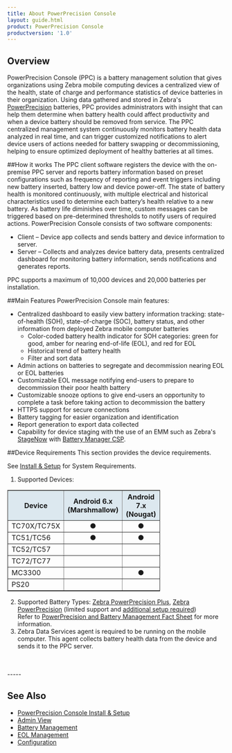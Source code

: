```yaml
---
title: About PowerPrecision Console
layout: guide.html
product: PowerPrecision Console
productversion: '1.0'
---
```


## Overview

PowerPrecision Console (PPC) is a battery management solution that gives organizations using Zebra mobile computing devices a centralized view of the health, state of charge and performance statistics of device batteries in their organization. Using data gathered and stored in Zebra's [PowerPrecision](https://www.zebra.com/content/dam/zebra_new_ia/en-us/solutions-verticals/product/accessories/Mobile%20Computer%20Accessories/Batteries/Power%20Precision%20Battery%20Solutions/white-paper/power-precision-batteries-white-paper-en-us.pdf) batteries, PPC provides administrators with insight that can help them determine when battery health could affect productivity and when a device battery should be removed from service. The PPC centralized management system continuously monitors battery health data analyzed in real time, and can trigger customized notifications to alert device users of actions needed for battery swapping or decommissioning, helping to ensure optimized deployment of healthy batteries at all times.

##How it works
The PPC client software registers the device with the on-premise PPC server and reports battery information based on preset configurations such as frequency of reporting and event triggers including new battery inserted, battery low and device power-off. The state of battery health is monitored continuously, with multiple electrical and historical characteristics used to determine each battery’s health relative to a new battery. As battery life diminishes over time, custom messages can be triggered based on pre-determined thresholds to notify users of required actions. 
PowerPrecision Console consists of two software components:
* Client – Device app collects and sends battery and device information to server.
* Server – Collects and analyzes device battery data, presents centralized dashboard for monitoring battery information, sends notifications and generates reports. 

PPC supports a maximum of 10,000 devices and 20,000 batteries per installation.

##Main Features
PowerPrecision Console main features:
* Centralized dashboard to easily view battery information tracking: state-of-health (SOH), state-of-charge (SOC), battery status, and other information from deployed Zebra mobile computer batteries 
  * Color-coded battery health indicator for SOH categories: green for good, amber for nearing end-of-life (EOL), and red for EOL
  * Historical trend of battery health 
  * Filter and sort data 
* Admin actions on batteries to segregate and decommission nearing EOL or EOL batteries
* Customizable EOL message notifying end-users to prepare to decommission their poor health battery
* Customizable snooze options to give end-users an opportunity to complete a task before taking action to decommission the battery
* HTTPS support for secure connections 
* Battery tagging for easier organization and identification
* Report generation to export data collected 
* Capability for device staging with the use of an EMM such as Zebra's [StageNow](/stagenow/latest/about) with [Battery Manager CSP](/mx/batterymgr).

##Device Requirements
This section provides the device requirements.

See [Install & Setup](../setup) for System Requirements.

1. Supported Devices:
  <table class="facelift" align="center" style="width:70%" border="1" padding="5px">
    <tr bgcolor="#dce8ef">
      <th>Device</th>
      <th style="text-align:center">Android 6.x <br>(Marshmallow)</th>
      <th style="text-align:center">Android 7.x <br>(Nougat)</th>
      <th style="text-align:center">Android 8.x <br>(Oreo)</th>
    </tr>
    <tr>
      <td>TC70X/TC75X</td>
      <td style="text-align:center">&#x25cf;</td>
      <td style="text-align:center">&#x25cf;</td>
      <td style="text-align:center">&#x25cf;</td>
    </tr>
    <tr>
      <td>TC51/TC56 </td>
      <td style="text-align:center">&#x25cf;</td>
      <td style="text-align:center">&#x25cf;</td>
      <td style="text-align:center">&#x25cf;</td>
    </tr>
    <tr>
      <td>TC52/TC57</td>
      <td></td>
      <td></td>
      <td style="text-align:center">&#x25cf;</td>
    </tr>
    <tr>
      <td>TC72/TC77</td>
      <td></td>
      <td></td>
      <td style="text-align:center">&#x25cf;</td>
    </tr>
    <tr>
      <td>MC3300 </td>
      <td></td>
      <td style="text-align:center">&#x25cf;</td>
      <td style="text-align:center">&#x25cf;</td>
    </tr>
    <tr>
      <td>PS20</td>
      <td></td>
      <td></td>
      <td style="text-align:center">&#x25cf;</td>
    </tr>
  </table>
  
2. Supported Battery Types: [Zebra PowerPrecision Plus](https://www.zebra.com/us/en/products/accessories/powerprecision-battery-solutions.html), [Zebra PowerPrecision](https://www.zebra.com/us/en/products/accessories/powerprecision-battery-solutions.html)  (limited support and [additional setup required](../mgmt/#powerprecisionbatteries))  <br>
Refer to [PowerPrecision and Battery Management Fact Sheet](https://www.zebra.com/content/dam/zebra_new_ia/en-us/solutions-verticals/product/Software/Mobility%20Software/powerprecision/fact-sheets/data-capture-dna-power-precision-fact-sheet-en-us.pdf) for more information.
3. Zebra Data Services agent is required to be running on the mobile computer. This agent collects battery health data from the device and sends it to the PPC server. 
<br>
<br>
-----

## See Also

* [PowerPrecision Console Install & Setup](../setup)
* [Admin View](../admin)
* [Battery Management](../mgmt)
* [EOL Management](../eol)
* [Configuration](../config)

